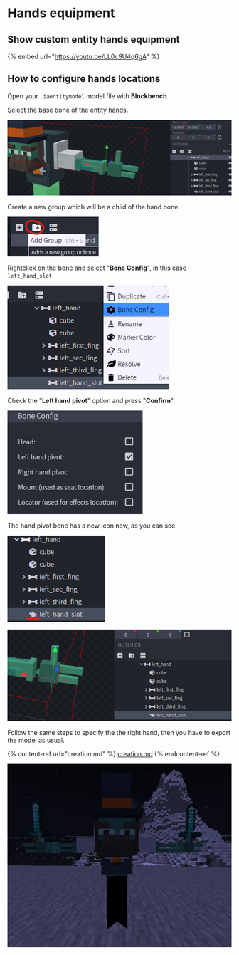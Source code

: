 # Hands equipment

## Show custom entity hands equipment

{% embed url="https://youtu.be/LL0c9U4q6gA" %}

## How to configure hands locations

Open your `.iaentitymodel` model file with **Blockbench**.

Select the base bone of the entity hands.

![](<../../../../.gitbook/assets/image (47).png>)

Create a new group which will be a child of the hand bone.

![](<../../../../.gitbook/assets/image (70) (1).png>)

Rightclick on the bone and select "**Bone Config**", in this case `left_hand_slot`

![](<../../../../.gitbook/assets/image (65).png>)

Check the "**Left hand pivot**" option and press "**Confirm**".

![](<../../../../.gitbook/assets/image (61) (1).png>)

The hand pivot bone has a new icon now, as you can see.

![](<../../../../.gitbook/assets/image (97).png>)

![](<../../../../.gitbook/assets/image (96).png>)

Follow the same steps to specify the the right hand, then you have to export the model as usual.

{% content-ref url="creation.md" %}
[creation.md](creation.md)
{% endcontent-ref %}

![](<../../../../.gitbook/assets/image (41).png>)

